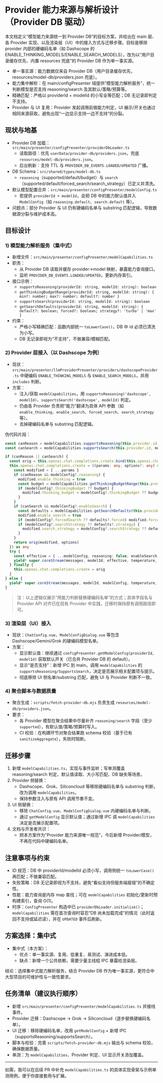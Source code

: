 # Provider 能力来源与解析设计（Provider DB 驱动）

本文档定义“模型能力来源统一到 Provider DB”的目标方案，并给出在 main 层、各 Provider 实现、以及渲染层（UI）中的接入方式与迁移步骤。目标是移除 provider 内部的硬编码名单（如 Dashscope 的 ENABLE_THINKING_MODELS/ENABLE_SEARCH_MODELS），改为以“用户目录缓存优先、内置 resources 兜底”的 Provider DB 作为单一事实源。

- 单一事实源：能力数据仅来自 Provider DB（用户目录缓存优先，resources/model-db/providers.json 兜底）。
- 能力集中解析：在 main/configPresenter 域提供“模型能力解析服务”，统一判断模型是否支持 reasoning/search 及其默认/策略/预算等。
- 精确匹配：严格以 providerId + modelId 的小写全等匹配；DB 无记录即判定不支持。
- Provider 与 UI 复用：Provider 发起调用前做能力判定，UI 展示/开关也通过相同来源获取，避免出现“一边显示支持一边不支持”的分裂。

## 现状与地基

- Provider DB 加载：`src/main/presenter/configPresenter/providerDbLoader.ts`
  - 读取路径：优先 `userData/provider-db/providers.json`，兜底 `resources/model-db/providers.json`。
  - 后台刷新：支持 TTL 与 `PROVIDER_DB_EVENTS.LOADED/UPDATED` 广播。
- DB Schema：`src/shared/types/model-db.ts`
  - `reasoning`（supported/default/budget）与 `search`（supported/default/forced_search/search_strategy）已定义并清洗。
- 默认模型配置合并：`src/main/presenter/configPresenter/modelConfig.ts`
  - 若提供 `providerId + modelId`，会把 DB 中的能力默认值并入 `ModelConfig`（如 `reasoning.default`、`search.default` 等）。
- 问题点：部分 Provider 与 UI 仍有硬编码名单与 substring 匹配逻辑，导致数据源分裂与维护成本高。

## 目标设计

### 1) 模型能力解析服务（集中式）

- 新增文件：`src/main/presenter/configPresenter/modelCapabilities.ts`
- 职责：
  - 从 Provider DB 读取并缓存 provider→model 映射，暴露能力查询接口。
  - 监听 `PROVIDER_DB_EVENTS.LOADED/UPDATED`，更新内存索引。
- 接口示例：
  - `supportsReasoning(providerId: string, modelId: string): boolean`
  - `getThinkingBudgetRange(providerId: string, modelId: string): { min?: number; max?: number; default?: number }`
  - `supportsSearch(providerId: string, modelId: string): boolean`
  - `getSearchDefaults(providerId: string, modelId: string): { default?: boolean; forced?: boolean; strategy?: 'turbo' | 'max' }`
- 约束：
  - 严格小写精确匹配：函数内部统一 `toLowerCase()`，DB 中 id 必须已清洗为小写。
  - DB 无记录即视为“不支持”，不做兼容/模糊匹配。

### 2) Provider 层接入（以 Dashscope 为例）

- 现状：`src/main/presenter/llmProviderPresenter/providers/dashscopeProvider.ts` 中硬编码 `ENABLE_THINKING_MODELS` 与 `ENABLE_SEARCH_MODELS`，并用 `includes` 判断。
- 方案：
  - 注入/获取 `modelCapabilities`，用 `supportsReasoning('dashscope', modelId)`、`supportsSearch('dashscope', modelId)` 判定。
  - 仍由各 Provider 负责把“能力”翻译为具体 API 参数（如 `enable_thinking`、`enable_search`、`forced_search`、`search_strategy` 等）。
  - 去掉硬编码名单与 substring 匹配逻辑。

伪代码片段：

```ts
const canReason = modelCapabilities.supportsReasoning(this.provider.id, modelId)
const canSearch = modelCapabilities.supportsSearch(this.provider.id, modelId)

if (canReason || canSearch) {
  const orig = this.openai.chat.completions.create.bind(this.openai.chat.completions)
  this.openai.chat.completions.create = ((params: any, options?: any) => {
    const modified = { ...params }
    if (canReason && modelConfig?.reasoning) {
      modified.enable_thinking = true
      const budget = modelCapabilities.getThinkingBudgetRange(this.provider.id, modelId)?.default
      if (modelConfig?.thinkingBudget ?? budget) {
        modified.thinking_budget = modelConfig?.thinkingBudget ?? budget
      }
    }
    if (canSearch && modelConfig?.enableSearch) {
      const defaults = modelCapabilities.getSearchDefaults(this.provider.id, modelId)
      modified.enable_search = true
      if (modelConfig?.forcedSearch ?? defaults?.forced) modified.forced_search = true
      if (modelConfig?.searchStrategy ?? defaults?.strategy) {
        modified.search_strategy = modelConfig?.searchStrategy ?? defaults!.strategy
      }
    }
    return orig(modified, options)
  }) as any
  try {
    const effective = { ...modelConfig, reasoning: false, enableSearch: false }
    yield* super.coreStream(messages, modelId, effective, temperature, maxTokens, mcpTools)
  } finally {
    this.openai.chat.completions.create = orig
  }
} else {
  yield* super.coreStream(messages, modelId, modelConfig, temperature, maxTokens, mcpTools)
}
```

> 注：以上逻辑仅展示“用能力判断替换硬编码名单”的方式；具体字段名与 Provider API 对齐已在现有 Provider 中实践，迁移时保持原有调用路径即可。

### 3) 渲染层（UI）接入

- 现状：`ChatConfig.vue`、`ModelConfigDialog.vue` 等包含 Dashscope/Gemini/Grok 的硬编码模型名单。
- 方案：
  - 显示默认值：继续通过 `configPresenter.getModelConfig(providerId, modelId)` 获取默认开关（已合并 Provider DB 的 default）。
  - 显示“是否支持”：新增 IPC 到 main，调用 `modelCapabilities` 的 `supportsReasoning/SupportsSearch`，决定是否展示相关配置项与提示。
  - 彻底移除 UI 侧名单/substring 匹配，避免 UI 与 Provider 判断不一致。

### 4) 聚合脚本与数据质量

- 聚合生成：`scripts/fetch-provider-db.mjs` 负责生成 `resources/model-db/providers.json`。
- 要求：
  - 各 Provider 模型在聚合结果中尽量补齐 `reasoning/search` 字段（至少 `supported`），有默认值/策略/预算时写入。
  - CI 校验：在构建环节对聚合结果跑 schema 校验（基于已有 `sanitizeAggregate`），失败时阻断。

## 迁移步骤

1) 新增 `modelCapabilities.ts`，实现与事件监听；写单测覆盖 reasoning/search 判定、默认值读取、大小写匹配、DB 缺失等场景。
2) Provider 侧替换：
   - Dashscope、Grok、Siliconcloud 等移除硬编码名单与 substring 判断，改为调用 `modelCapabilities`。
   - 保持参数注入与原有 API 调用节奏不变。
3) UI 侧替换：
   - 移除 `ChatConfig.vue`、`ModelConfigDialog.vue` 内硬编码名单与判断。
   - 通过 `getModelConfig` 显示默认值；通过新增 IPC 调 `modelCapabilities` 决定是否展示配置项。
4) 文档与开发者共识：
   - 把本方案作为“Provider 能力来源唯一规范”，今后新增 Provider/模型，不再在代码中硬编码名单。

## 注意事项与约束

- ID 规范：DB 中 providerId/modelId 必须小写，调用侧统一 `toLowerCase()` 再匹配；不做兼容匹配。
- 失败策略：DB 无记录即视为不支持，避免“看似支持但服务端报错”的不确定性。
- 性能：能力查询是内存 map 查找；可在 `modelCapabilities` 初始化/更新时预构建索引，查询 O(1)。
- 时序：`ConfigPresenter` 构造中已 `providerDbLoader.initialize()`；`modelCapabilities` 需在首次查询时容忍“DB 尚未加载完成”的情况（此时返回不支持或延迟读），并在 `UPDATED` 事件后刷新。

## 方案选择：集中式

- 集中式（本方案）：
  - 优点：单一事实源、复用、低重复、易测试、演进成本低。
  - 缺点：新增一个公共依赖，需要少量主线程 IPC 暴露给渲染层。

结论：选择集中式能力解析服务，结合 Provider DB 作为唯一事实源，更符合中大型项目的可维护性与一致性要求。

## 任务清单（建议执行顺序）

- 新增 `src/main/presenter/configPresenter/modelCapabilities.ts` 并接线事件。
- Provider 迁移：Dashscope → Grok → Siliconcloud（逐步替换硬编码名单）。
- UI 迁移：移除硬编码名单，改用 `getModelConfig` + 新增 IPC（supportsReasoning/supportsSearch）。
- 脚本与校验：完善 `scripts/fetch-provider-db.mjs` 输出与 schema 校验，确保数据质量。
- 单测：为 `modelCapabilities`、Provider 判定、UI 显示开关添加覆盖。

---

如需，我可以在后续 PR 中补充 `modelCapabilities.ts` 的具体实现骨架与示例单测用例，便于你直接套用与扩展。

